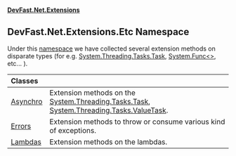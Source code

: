 #### [DevFast.Net.Extensions](index.md 'index')

## DevFast.Net.Extensions.Etc Namespace

Under this [namespace](https://docs.microsoft.com/en-us/dotnet/csharp/language-reference/keywords/namespace 'https://docs.microsoft.com/en-us/dotnet/csharp/language-reference/keywords/namespace') we have collected several extension methods on disparate types (for e.g. [System.Threading.Tasks.Task](https://docs.microsoft.com/en-us/dotnet/api/System.Threading.Tasks.Task 'System.Threading.Tasks.Task'), [System.Func&lt;&gt;](https://docs.microsoft.com/en-us/dotnet/api/System.Func-1 'System.Func`1'), etc... ).

| Classes | |
| :--- | :--- |
| [Asynchro](DevFast.Net.Extensions.Etc.Asynchro.md 'DevFast.Net.Extensions.Etc.Asynchro') | Extension methods on the [System.Threading.Tasks.Task](https://docs.microsoft.com/en-us/dotnet/api/System.Threading.Tasks.Task 'System.Threading.Tasks.Task'), [System.Threading.Tasks.ValueTask](https://docs.microsoft.com/en-us/dotnet/api/System.Threading.Tasks.ValueTask 'System.Threading.Tasks.ValueTask'). |
| [Errors](DevFast.Net.Extensions.Etc.Errors.md 'DevFast.Net.Extensions.Etc.Errors') | Extension methods to throw or consume various kind of exceptions. |
| [Lambdas](DevFast.Net.Extensions.Etc.Lambdas.md 'DevFast.Net.Extensions.Etc.Lambdas') | Extension methods on the lambdas. |
